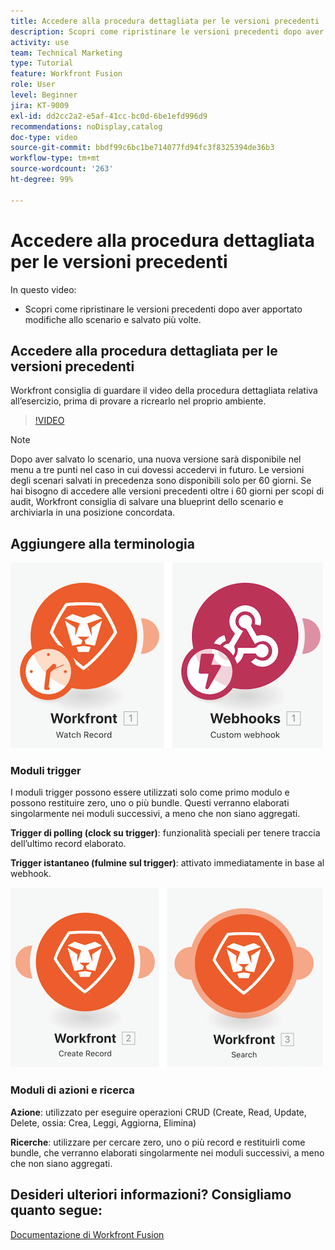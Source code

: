 ```yaml
---
title: Accedere alla procedura dettagliata per le versioni precedenti
description: Scopri come ripristinare le versioni precedenti dopo aver apportato modifiche allo scenario e averle salvate in  [!DNL Adobe Workfront Fusion].
activity: use
team: Technical Marketing
type: Tutorial
feature: Workfront Fusion
role: User
level: Beginner
jira: KT-9009
exl-id: dd2cc2a2-e5af-41cc-bc0d-6be1efd996d9
recommendations: noDisplay,catalog
doc-type: video
source-git-commit: bbdf99c6bc1be714077fd94fc3f8325394de36b3
workflow-type: tm+mt
source-wordcount: '263'
ht-degree: 99%

---
```


# Accedere alla procedura dettagliata per le versioni precedenti

In questo video:

* Scopri come ripristinare le versioni precedenti dopo aver apportato modifiche allo scenario e salvato più volte.

## Accedere alla procedura dettagliata per le versioni precedenti

Workfront consiglia di guardare il video della procedura dettagliata relativa all’esercizio, prima di provare a ricrearlo nel proprio ambiente.

>[!VIDEO](https://video.tv.adobe.com/v/335268/?quality=12&learn=on&enablevpops=1)

>[!NOTE]
>
>Dopo aver salvato lo scenario, una nuova versione sarà disponibile nel menu a tre punti nel caso in cui dovessi accedervi in futuro. Le versioni degli scenari salvati in precedenza sono disponibili solo per 60 giorni. Se hai bisogno di accedere alle versioni precedenti oltre i 60 giorni per scopi di audit, Workfront consiglia di salvare una blueprint dello scenario e archiviarla in una posizione concordata.


## Aggiungere alla terminologia

![Immagine di un record di orologio e di un modulo webhook personalizzato](assets/understand-the-basics-3.png)

### Moduli trigger

I moduli trigger possono essere utilizzati solo come primo modulo e possono restituire zero, uno o più bundle. Questi verranno elaborati singolarmente nei moduli successivi, a meno che non siano aggregati.

**Trigger di polling (clock su trigger)**: funzionalità speciali per tenere traccia dell’ultimo record elaborato.

**Trigger istantaneo (fulmine sul trigger)**: attivato immediatamente in base al webhook.

![Immagine di un record di creazione e di un modulo di ricerca](assets/understand-the-basics-4.png)

### Moduli di azioni e ricerca

**Azione**: utilizzato per eseguire operazioni CRUD (Create, Read, Update, Delete, ossia: Crea, Leggi, Aggiorna, Elimina)

**Ricerche**: utilizzare per cercare zero, uno o più record e restituirli come bundle, che verranno elaborati singolarmente nei moduli successivi, a meno che non siano aggregati.

## Desideri ulteriori informazioni? Consigliamo quanto segue:

[Documentazione di Workfront Fusion](https://experienceleague.adobe.com/it/docs/workfront-fusion/using/get-started-with-fusion/understand-workfront-fusion/workfront-fusion-overview)
